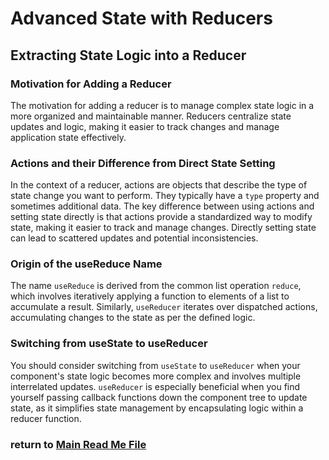 # Advanced State with Reducers

## Extracting State Logic into a Reducer

### Motivation for Adding a Reducer
The motivation for adding a reducer is to manage complex state logic in a more organized and maintainable manner. Reducers centralize state updates and logic, making it easier to track changes and manage application state effectively.

### Actions and their Difference from Direct State Setting
In the context of a reducer, actions are objects that describe the type of state change you want to perform. They typically have a `type` property and sometimes additional data. The key difference between using actions and setting state directly is that actions provide a standardized way to modify state, making it easier to track and manage changes. Directly setting state can lead to scattered updates and potential inconsistencies.

### Origin of the useReduce Name
The name `useReduce` is derived from the common list operation `reduce`, which involves iteratively applying a function to elements of a list to accumulate a result. Similarly, `useReducer` iterates over dispatched actions, accumulating changes to the state as per the defined logic.

### Switching from useState to useReducer
You should consider switching from `useState` to `useReducer` when your component's state logic becomes more complex and involves multiple interrelated updates. `useReducer` is especially beneficial when you find yourself passing callback functions down the component tree to update state, as it simplifies state management by encapsulating logic within a reducer function.

### return to [Main Read Me File](./README.md)
